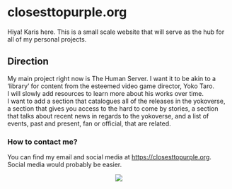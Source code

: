 # **closesttopurple.org**
Hiya! Karis here. This is a small scale website that will serve as the hub for all of my personal projects.

## Direction
My main project right now is The Human Server. I want it to be akin to a ‘library’ for content from the esteemed video game director, Yoko Taro.\
I will slowly add resources to learn more about his works over time.\
I want to add a section that catalogues all of the releases in the yokoverse, a section that gives you access to the hard to come by stories, a section that talks about recent news in regards to the yokoverse, and a list of events, past and present, fan or official, that are related.

### How to contact me?
You can find my email and social media at https://closesttopurple.org. Social media would probably be easier.

<div align="center">
  <img src="https://i.imgur.com/Y3aWg5k.jpeg">
</div>
